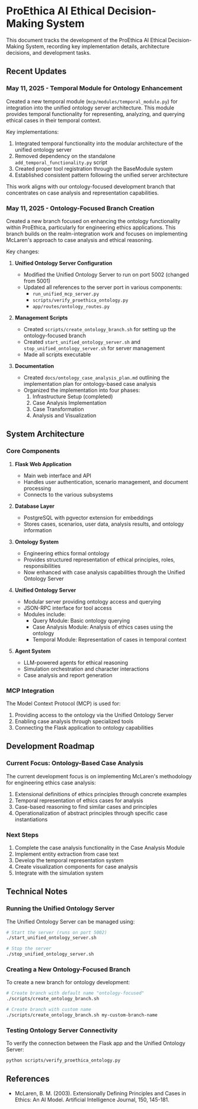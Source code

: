 # ProEthica AI Ethical Decision-Making System

This document tracks the development of the ProEthica AI Ethical Decision-Making System, recording key implementation details, architecture decisions, and development tasks.

## Recent Updates

### May 11, 2025 - Temporal Module for Ontology Enhancement

Created a new temporal module (`mcp/modules/temporal_module.py`) for integration into the unified ontology server architecture. This module provides temporal functionality for representing, analyzing, and querying ethical cases in their temporal context.

Key implementations:
1. Integrated temporal functionality into the modular architecture of the unified ontology server
2. Removed dependency on the standalone `add_temporal_functionality.py` script
3. Created proper tool registration through the BaseModule system
4. Established consistent pattern following the unified server architecture

This work aligns with our ontology-focused development branch that concentrates on case analysis and representation capabilities.

### May 11, 2025 - Ontology-Focused Branch Creation

Created a new branch focused on enhancing the ontology functionality within ProEthica, particularly for engineering ethics applications. This branch builds on the realm-integration work and focuses on implementing McLaren's approach to case analysis and ethical reasoning.

Key changes:

1. **Unified Ontology Server Configuration**
   - Modified the Unified Ontology Server to run on port 5002 (changed from 5001)
   - Updated all references to the server port in various components:
     - `run_unified_mcp_server.py`
     - `scripts/verify_proethica_ontology.py`
     - `app/routes/ontology_routes.py`

2. **Management Scripts**
   - Created `scripts/create_ontology_branch.sh` for setting up the ontology-focused branch
   - Created `start_unified_ontology_server.sh` and `stop_unified_ontology_server.sh` for server management
   - Made all scripts executable

3. **Documentation**
   - Created `docs/ontology_case_analysis_plan.md` outlining the implementation plan for ontology-based case analysis
   - Organized the implementation into four phases:
     1. Infrastructure Setup (completed)
     2. Case Analysis Implementation
     3. Case Transformation
     4. Analysis and Visualization

## System Architecture

### Core Components

1. **Flask Web Application**
   - Main web interface and API
   - Handles user authentication, scenario management, and document processing
   - Connects to the various subsystems

2. **Database Layer**
   - PostgreSQL with pgvector extension for embeddings
   - Stores cases, scenarios, user data, analysis results, and ontology information

3. **Ontology System**
   - Engineering ethics formal ontology
   - Provides structured representation of ethical principles, roles, responsibilities
   - Now enhanced with case analysis capabilities through the Unified Ontology Server

4. **Unified Ontology Server**
   - Modular server providing ontology access and querying
   - JSON-RPC interface for tool access
   - Modules include:
     - Query Module: Basic ontology querying
     - Case Analysis Module: Analysis of ethics cases using the ontology
     - Temporal Module: Representation of cases in temporal context

5. **Agent System**
   - LLM-powered agents for ethical reasoning
   - Simulation orchestration and character interactions
   - Case analysis and report generation

### MCP Integration

The Model Context Protocol (MCP) is used for:
1. Providing access to the ontology via the Unified Ontology Server
2. Enabling case analysis through specialized tools
3. Connecting the Flask application to ontology capabilities

## Development Roadmap

### Current Focus: Ontology-Based Case Analysis

The current development focus is on implementing McLaren's methodology for engineering ethics case analysis:

1. Extensional definitions of ethics principles through concrete examples
2. Temporal representation of ethics cases for analysis
3. Case-based reasoning to find similar cases and principles
4. Operationalization of abstract principles through specific case instantiations

### Next Steps

1. Complete the case analysis functionality in the Case Analysis Module
2. Implement entity extraction from case text
3. Develop the temporal representation system
4. Create visualization components for case analysis
5. Integrate with the simulation system

## Technical Notes

### Running the Unified Ontology Server

The Unified Ontology Server can be managed using:

```bash
# Start the server (runs on port 5002)
./start_unified_ontology_server.sh

# Stop the server
./stop_unified_ontology_server.sh
```

### Creating a New Ontology-Focused Branch

To create a new branch for ontology development:

```bash
# Create branch with default name "ontology-focused"
./scripts/create_ontology_branch.sh

# Create branch with custom name
./scripts/create_ontology_branch.sh my-custom-branch-name
```

### Testing Ontology Server Connectivity

To verify the connection between the Flask app and the Unified Ontology Server:

```bash
python scripts/verify_proethica_ontology.py
```

## References

- McLaren, B. M. (2003). Extensionally Defining Principles and Cases in Ethics: An AI Model. Artificial Intelligence Journal, 150, 145-181.
